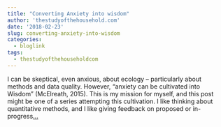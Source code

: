 ```yaml
---
title: "Converting Anxiety into wisdom"
author: 'thestudyofthehousehold.com'
date: '2018-02-23'
slug: converting-anxiety-into-wisdom
categories:
  - bloglink
tags:
  - thestudyofthehouseholdcom
---
```


I can be skeptical, even anxious, about ecology – particularly about methods and data quality. However, “anxiety can be cultivated into Wisdom” (McElreath, 2015). This is my mission for myself, and this post might be one of a series attempting this cultivation. I like thinking about quantitative methods, and I like giving feedback on proposed or in-progress[... <i class="fas fa-external-link-alt"></i>](http://thestudyofthehousehold.com/2018/02/23/2018-02-23-converting-anxiety-into-wisdom-robust-while-uncertain/)

